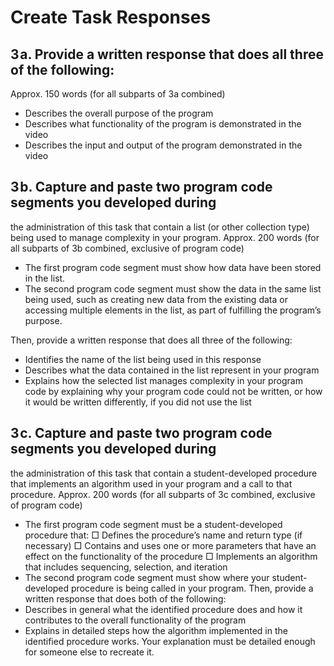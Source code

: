 # Create Task Responses

## 3 a. Provide a written response that does all three of the following:
Approx. 150 words (for all subparts of 3a combined)
* Describes the overall purpose of the program
* Describes what functionality of the program is demonstrated in
the video
* Describes the input and output of the program demonstrated in
the video

## 3 b. Capture and paste two program code segments you developed during
the administration of this task that contain a list (or other collection
type) being used to manage complexity in your program.
Approx. 200 words (for all subparts of 3b combined, exclusive of
program code)
* The first program code segment must show how data have been
stored in the list.
* The second program code segment must show the data in the
same list being used, such as creating new data from the existing
data or accessing multiple elements in the list, as part of fulfilling
the program’s purpose.

Then, provide a written response that does all three of the following:
* Identifies the name of the list being used in this response
* Describes what the data contained in the list represent in your
program
* Explains how the selected list manages complexity in your program
code by explaining why your program code could not be written, or
how it would be written differently, if you did not use the list

## 3 c. Capture and paste two program code segments you developed during
the administration of this task that contain a student-developed
procedure that implements an algorithm used in your program and a
call to that procedure.
Approx. 200 words (for all subparts of 3c combined, exclusive of
program code)
* The first program code segment must be a student-developed
procedure that:
□ Defines the procedure’s name and return type (if necessary)
□ Contains and uses one or more parameters that have an effect
on the functionality of the procedure
□ Implements an algorithm that includes sequencing, selection,
and iteration
* The second program code segment must show where your
student-developed procedure is being called in your program.
Then, provide a written response that does both of the following:
* Describes in general what the identified procedure does and how it
contributes to the overall functionality of the program
* Explains in detailed steps how the algorithm implemented in the
identified procedure works. Your explanation must be detailed
enough for someone else to recreate it.
